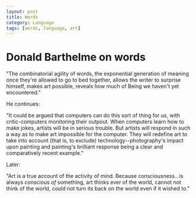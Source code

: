 ```yaml
---
layout: post
title: Words
category: Language
tags: [words, language, art]
---
```


<h1>Donald Barthelme on words</h1>

<quote>"The combinatorial agility of words, the exponential generation of meaning once they're allowed to go to bed together, allows the writer to surprise himself, makes art possible, reveals how much of Being we haven't yet encountered."</quote>


He continues:


<quote>"It could be argued that computers can do this sort of thing for us, with critic-computers monitoring their outpout. When computers learn how to make jokes, artists will be in serious trouble. But artists will respond in such a way as to make art impossible for the computer. They will redefine art to take into account (that is, to exclude) technology--photography's impact upon painting and painting's brilliant response being a clear and comparatively recent example."</quote>


Later:


<quote>"Art is a true account of the activity of mind. Because consciousness...is always conscious <em>of</em> something, art thinks ever of the world, cannot not think of the world, could not turn its back on the world even if it wished to."</quote>
